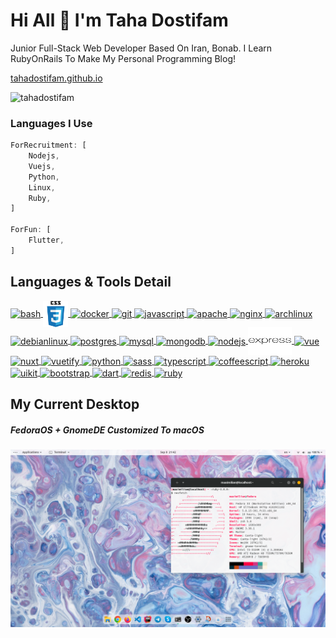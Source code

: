 # Hi All 🤡 I'm Taha Dostifam
Junior Full-Stack Web Developer Based On Iran, Bonab.
I Learn RubyOnRails
To Make My Personal Programming Blog!

<a href="http://tahadostifam.github.io">tahadostifam.github.io</a>

<p align="left"><img src="https://komarev.com/ghpvc/?username=tahadostifam&label=Profile%20views&color=0055ff&style=flat" alt="tahadostifam"/></p>

### Languages I Use
```js
ForRecruitment: [
    Nodejs,
    Vuejs,
    Python,
    Linux,
    Ruby,
]

ForFun: [
    Flutter,
]
```

## Languages & Tools Detail
<p align="left">
<a href="https://www.gnu.org/software/bash/">
    <img align="center" src="https://upload.wikimedia.org/wikipedia/commons/thumb/2/20/Bash_Logo_black_and_white_icon_only.svg/896px-Bash_Logo_black_and_white_icon_only.svg.png" alt="bash" height="42" width="40" />
</a>
<a href="https://www.w3schools.com/css/">
    <img align="center" src="https://raw.githubusercontent.com/github/explore/6c6508f34230f0ac0d49e847a326429eefbfc030/topics/css/css.png" alt="css" height="42" width="40" />
</a>
<a href="https://www.docker.com/">
    <img align="center" src="https://cdn.iconscout.com/icon/free/png-512/docker-226091.png" alt="docker" height="42" width="40" />
</a>
<a href="https://git-scm.com/">
    <img align="center" src="https://upload.wikimedia.org/wikipedia/commons/thumb/3/3f/Git_icon.svg/1024px-Git_icon.svg.png" alt="git" height="40" width="40" />
</a>
<a href="https://www.javascript.com/">
    <img align="center" src="https://cdn.iconscout.com/icon/free/png-512/javascript-2752148-2284965.png" alt="javascript" height="40" width="40" />
</a>
<a href="http://www.apache.org/">
    <img align="center" src="https://cdn.iconscout.com/icon/free/png-256/apache-8-1174973.png" alt="apache" height="40" width="40" />
</a>
<a href="https://www.nginx.com/">
    <img align="center" src="https://iconape.com/wp-content/png_logo_vector/nginx.png" alt="nginx" height="40" width="40" />
</a>
<a href="https://archlinux.org/">
    <img align="center" src="https://upload.wikimedia.org/wikipedia/commons/thumb/a/a5/Archlinux-icon-crystal-64.svg/1200px-Archlinux-icon-crystal-64.svg.png" alt="archlinux" height="40" width="40" />
</a>
    <a href="https://www.debian.org/">
    <img align="center" src="https://cdn2.iconfinder.com/data/icons/system-flat-buttons/512/debian-512.png" alt="debianlinux" height="40" width="40" />
</a>
<a href="https://www.postgresql.org/">
    <img align="center" src="https://cdn.iconscout.com/icon/free/png-256/postgresql-226047.png" alt="postgres" height="40" width="40" />
</a>
<a href="https://www.mysql.com/">
    <img align="center" src="https://cdn.iconscout.com/icon/free/png-512/mysql-19-1174939.png" alt="mysql" height="40" width="40" />
</a>
<a href="https://www.mongodb.com/">
    <img align="center" src="https://behnambahrami.ir/assets/img/blog/11.jpg" alt="mongodb" height="46" width="40" />
</a>
<a href="https://nodejs.org/en/">
    <img align="center" src="https://img.icons8.com/color/452/nodejs.png" alt="nodejs" height="40" width="40" />
</a>
<a href="https://expressjs.com/">
    <img align="center" src="https://raw.githubusercontent.com/devicons/devicon/master/icons/express/express-original-wordmark.svg" alt="express" height="45" width="70" />
</a>
<a href="https://vuejs.org">
    <img align="center" src="https://cdn.iconscout.com/icon/free/png-512/vue-282497.png" alt="vue" height="40" width="40" />
</a>
<a href="https://nuxtjs.org/">
    <img align="center" src="https://camo.githubusercontent.com/faa52408def7e90dd8b2c84a09a62bf675ba11152395c61dae6a131458fbbae8/68747470733a2f2f7777772e766563746f726c6f676f2e7a6f6e652f6c6f676f732f6e7578746a732f6e7578746a732d69636f6e2e737667" alt="nuxt" height="40" width="40" />
</a>
<a href="https://vuetifyjs.com/en/">
    <img align="center" src="https://iconape.com/wp-content/png_logo_vector/vuetify.png" alt="vuetify" height="40" width="40" />
</a>    
<a href="https://www.python.org/">
    <img align="center" src="https://cdn.iconscout.com/icon/free/png-256/python-3521655-2945099.png" alt="python" height="40" width="40" />
</a>    
<a href="https://sass-lang.com/">
    <img align="center" src="https://cdn.iconscout.com/icon/free/png-512/sass-226054.png" alt="sass" height="40" width="40" />
</a>    
<a href="https://www.typescriptlang.org/">
    <img align="center" src="https://cdn.iconscout.com/icon/free/png-512/typescript-1174965.png" alt="typescript" height="40" width="40" />
</a>    
<a href="https://coffeescript.org/">
    <img align="center" src="https://cdn.iconscout.com/icon/free/png-512/coffee-script-3628110-3030930.png" alt="coffeescript" height="40" width="40" />
</a>    
<a href="https://www.heroku.com/">
    <img align="center" src="https://icon-library.com/images/heroku-icon/heroku-icon-6.jpg" alt="heroku" height="40" width="94" />
</a>    
<a href="https://getuikit.com/">
    <img align="center" src="https://cdn.iconscout.com/icon/free/png-512/uikit-3629126-3030266.png" alt="uikit" height="40" width="40" />
</a>    
<a href="https://getbootstrap.com/">
    <img align="center" src="https://img.icons8.com/color/452/bootstrap.png" alt="bootstrap" height="40" width="40" />
</a>   
<a href="https://dart.dev/">
    <img align="center" src="https://www.fluttericon.com/logo_dart_192px.svg" alt="dart" height="40" width="40" />
</a>   
<a href="https://redis.io/">
    <img align="center" src="https://pngpress.com/wp-content/uploads/2020/04/Redis-Logo-free-png.png" alt="redis" height="37" width="37" />
</a>   
<a href="https://www.ruby-lang.org/en/">
    <img align="center" src="https://upload.wikimedia.org/wikipedia/commons/thumb/7/73/Ruby_logo.svg/1024px-Ruby_logo.svg.png" alt="ruby" height="37" width="37" />
</a>   
</p>

## My Current Desktop
##### FedoraOS + GnomeDE Customized To macOS
![fedora gnome like macos](https://github.com/tahadostifam/tahadostifam/raw/main/desktop9.png)

